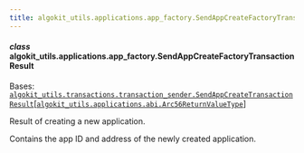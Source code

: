 ```yaml
---
title: algokit_utils.applications.app_factory.SendAppCreateFactoryTransactionResult
---
```


#### _class_ algokit_utils.applications.app_factory.SendAppCreateFactoryTransactionResult

Bases: [`algokit_utils.transactions.transaction_sender.SendAppCreateTransactionResult`](/reference/algokit-utils-py/api/transactions/transaction_sender/sendappcreatetransactionresult/#algokit_utils.transactions.transaction_sender.SendAppCreateTransactionResult)[[`algokit_utils.applications.abi.Arc56ReturnValueType`](/reference/algokit-utils-py/api/applications/abi/#algokit_utils.applications.abi.Arc56ReturnValueType)]

Result of creating a new application.

Contains the app ID and address of the newly created application.
